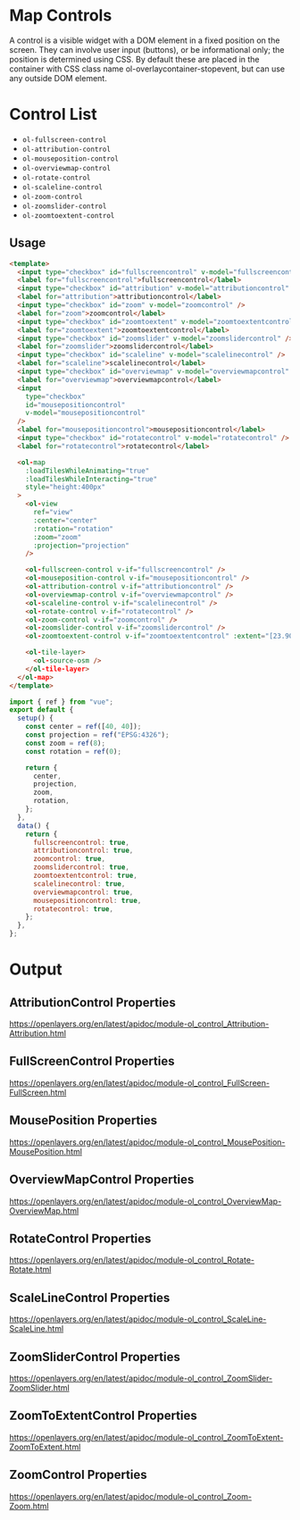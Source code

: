 # Map Controls

A control is a visible widget with a DOM element in a fixed position on the screen. They can involve user input (buttons), or be informational only; the position is determined using CSS. By default these are placed in the container with CSS class name ol-overlaycontainer-stopevent, but can use any outside DOM element.

# Control List

- `ol-fullscreen-control`
- `ol-attribution-control`
- `ol-mouseposition-control`
- `ol-overviewmap-control`
- `ol-rotate-control`
- `ol-scaleline-control`
- `ol-zoom-control`
- `ol-zoomslider-control`
- `ol-zoomtoextent-control`

## Usage

```html
<template>
  <input type="checkbox" id="fullscreencontrol" v-model="fullscreencontrol" />
  <label for="fullscreencontrol">fullscreencontrol</label>
  <input type="checkbox" id="attribution" v-model="attributioncontrol" />
  <label for="attribution">attributioncontrol</label>
  <input type="checkbox" id="zoom" v-model="zoomcontrol" />
  <label for="zoom">zoomcontrol</label>
  <input type="checkbox" id="zoomtoextent" v-model="zoomtoextentcontrol" />
  <label for="zoomtoextent">zoomtoextentcontrol</label>
  <input type="checkbox" id="zoomslider" v-model="zoomslidercontrol" />
  <label for="zoomslider">zoomslidercontrol</label>
  <input type="checkbox" id="scaleline" v-model="scalelinecontrol" />
  <label for="scaleline">scalelinecontrol</label>
  <input type="checkbox" id="overviewmap" v-model="overviewmapcontrol" />
  <label for="overviewmap">overviewmapcontrol</label>
  <input
    type="checkbox"
    id="mousepositioncontrol"
    v-model="mousepositioncontrol"
  />
  <label for="mousepositioncontrol">mousepositioncontrol</label>
  <input type="checkbox" id="rotatecontrol" v-model="rotatecontrol" />
  <label for="rotatecontrol">rotatecontrol</label>

  <ol-map
    :loadTilesWhileAnimating="true"
    :loadTilesWhileInteracting="true"
    style="height:400px"
  >
    <ol-view
      ref="view"
      :center="center"
      :rotation="rotation"
      :zoom="zoom"
      :projection="projection"
    />

    <ol-fullscreen-control v-if="fullscreencontrol" />
    <ol-mouseposition-control v-if="mousepositioncontrol" />
    <ol-attribution-control v-if="attributioncontrol" />
    <ol-overviewmap-control v-if="overviewmapcontrol" />
    <ol-scaleline-control v-if="scalelinecontrol" />
    <ol-rotate-control v-if="rotatecontrol" />
    <ol-zoom-control v-if="zoomcontrol" />
    <ol-zoomslider-control v-if="zoomslidercontrol" />
    <ol-zoomtoextent-control v-if="zoomtoextentcontrol" :extent="[23.906,42.812,46.934,34.597]"/>

    <ol-tile-layer>
      <ol-source-osm />
    </ol-tile-layer>
  </ol-map>
</template>
```

```js
import { ref } from "vue";
export default {
  setup() {
    const center = ref([40, 40]);
    const projection = ref("EPSG:4326");
    const zoom = ref(8);
    const rotation = ref(0);

    return {
      center,
      projection,
      zoom,
      rotation,
    };
  },
  data() {
    return {
      fullscreencontrol: true,
      attributioncontrol: true,
      zoomcontrol: true,
      zoomslidercontrol: true,
      zoomtoextentcontrol: true,
      scalelinecontrol: true,
      overviewmapcontrol: true,
      mousepositioncontrol: true,
      rotatecontrol: true,
    };
  },
};
```

# Output

<script setup>
import MapControlDemo from "@demos/MapControlDemo.vue"
</script>
<MapControlDemo />

## AttributionControl Properties

https://openlayers.org/en/latest/apidoc/module-ol_control_Attribution-Attribution.html

## FullScreenControl Properties

https://openlayers.org/en/latest/apidoc/module-ol_control_FullScreen-FullScreen.html

## MousePosition Properties

https://openlayers.org/en/latest/apidoc/module-ol_control_MousePosition-MousePosition.html

## OverviewMapControl Properties

https://openlayers.org/en/latest/apidoc/module-ol_control_OverviewMap-OverviewMap.html

## RotateControl Properties

https://openlayers.org/en/latest/apidoc/module-ol_control_Rotate-Rotate.html

## ScaleLineControl Properties

https://openlayers.org/en/latest/apidoc/module-ol_control_ScaleLine-ScaleLine.html

## ZoomSliderControl Properties

https://openlayers.org/en/latest/apidoc/module-ol_control_ZoomSlider-ZoomSlider.html

## ZoomToExtentControl Properties

https://openlayers.org/en/latest/apidoc/module-ol_control_ZoomToExtent-ZoomToExtent.html

## ZoomControl Properties

https://openlayers.org/en/latest/apidoc/module-ol_control_Zoom-Zoom.html